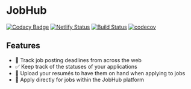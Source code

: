 # JobHub

[![Codacy Badge](https://api.codacy.com/project/badge/Grade/a12d1218d51444baa2814ff8da31b647)](https://app.codacy.com/app/erickzhao/jobhub-web?utm_source=github.com&utm_medium=referral&utm_content=scrum-gang/jobhub-web&utm_campaign=Badge_Grade_Dashboard)
[![Netlify Status](https://api.netlify.com/api/v1/badges/2b4353c0-a466-422b-9a44-9d159ae999da/deploy-status)](https://app.netlify.com/sites/quizzical-mccarthy-0289ae/deploys)
[![Build Status](https://travis-ci.com/scrum-gang/jobhub-web.svg?branch=master)](https://travis-ci.com/scrum-gang/jobhub-web)
[![codecov](https://codecov.io/gh/scrum-gang/jobhub-web/branch/master/graph/badge.svg)](https://codecov.io/gh/scrum-gang/jobhub-web)

## Features
* 🔖 Track job posting deadlines from across the web
* ✅ Keep track of the statuses of your applications
* 📎 Upload your resumés to have them on hand when applying to jobs
* 💼 Apply directly for jobs within the JobHub platform
